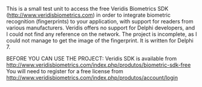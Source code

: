 This is a small test unit to access the free Veridis Biometrics SDK (http://www.veridisbiometrics.com) in order to integrate biometric recognition (fingerprints) to your application, with support for readers from various manufacturers.
Veridis offers no support for Delphi developers, and I could not find any reference on the network.
The project is incomplete, as I could not manage to get the image of the fingerprint.
It is written for Delphi 7.

BEFORE YOU CAN USE THE PROJECT:
Veridis SDK is available from http://www.veridisbiometrics.com/index.php/produtos/biometric-sdk-free
You will need to register for a free license from http://www.veridisbiometrics.com/index.php/produtos/account/login
